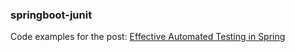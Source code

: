 ### springboot-junit

Code examples for the post: [Effective Automated Testing in Spring](https://www.honeycomb.host/project/spring-junit/) 
